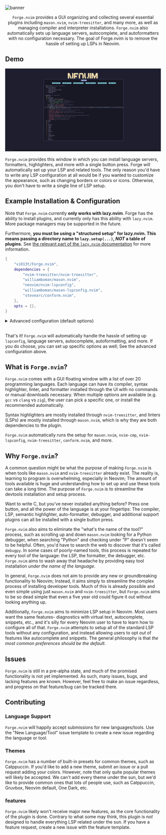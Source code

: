 ![banner](./docs/forge-banner.png)

<center>

`Forge.nvim` provides a GUI organizing and collecting several essential plugins including `mason.nvim`, `nvim-treesitter`, and many more, as well as managing compiler and interpreter installations. `Forge.nvim` also automatically sets up language servers, autocomplete, and autoformatters with no configuration necessary. The goal of Forge.nvim is to remove the hassle of setting up LSPs in Neovim.

</center>

## Demo

![demo](./docs/demo.png)

`Forge.nvim` provides this window in which you can install language servers, formatters, highlighters, and more with a single button press. Forge will automatically set up your LSP and related tools. The only reason you'd have to write any LSP configuration at all would be if you wanted to customize the appearance, such as changing borders or colors or icons. Otherwise, you don't have to write a single line of LSP setup.

## Example Installation & Configuration

Note that `Forge.nvim` currently **only works with lazy.nvim**. Forge has the ability to install plugins, and currently only has this ability with `lazy.nvim`. More package managers may be supported in the future.

Furthermore, **you must be using a "structured setup" for lazy.nvim. This means passing a directory name to `lazy.setup(...)`, *NOT* a table of plugins.** See [the relevant part of the `lazy.nvim` documentation](https://lazy.folke.io/usage/structuring) for more information.

```lua
{
    "vi013t/Forge.nvim",
    dependencies = {
        "nvim-treesitter/nvim-treesitter", 
        "williamboman/mason.nvim", 
        "neovim/nvim-lspconfig", 
        "williamboman/mason-lspconfig.nvim", 
        "stevearc/conform.nvim", 
    },
    opts = {},
}
```

<details>
	<summary>Advanced configuration (default options)</summary>

```lua
{
    "vi013t/Forge.nvim",
    dependencies = {
        "nvim-treesitter/nvim-treesitter", 
        "williamboman/mason.nvim", 
        "neovim/nvim-lspconfig", 
        "williamboman/mason-lspconfig.nvim", 
        "stevearc/conform.nvim", 
    },
    opts = {

        --- The path to the file which saves what you have installed, so that we don't need to check every time.
        lockfile = vim.fn.stdpath("data") .. "/forge.lock",

        --- The name of the plugin directory, relative to `~/.config/nvim/lua`. This is the directory where your
        --- plugin files are stored, and it should be the same as the directory passed to `lazy.nvim`'s `setup()`.
        plugin_directory = "plugins",

        --- Whether to autoformat buffers on save.
        format_on_save = true,

        --- Tools to "ensure installed". Every time you start Neovim, if any of these aren't installed, they will be installed automatically.
        --- By default, this installs all of autocomplete, `LuaSnip`, and `fidget.nvim`
        install = {
            global_tools = {
                "autocomplete",
                snippets = {
                    "luasnip",
                },
                lsp_status = {
                    "fidget",
                },
            },
        },

        -- UI --
        ui = {

            --- Whether to hide the cursor in the Forge window. This can be either `true`, `false`, or `nil`. If it
            --- is `nil`, which is the default, the cursor will be hidden only if `opts.ui.window_options.cursorline`
            --- is set to `true` (which is also default).
            hide_cursor = nil,

            mappings = {
                q = "close_window",
                e = "expand",
                c = "configure",
                j = "move_cursor_down",
                k = "move_cursor_up",
                gg = "set_cursor_to_top",
                G = "set_cursor_to_bottom",
                i = "toggle_install",
                u = "toggle_install",
                r = "refresh",
                o = "open_options",
                ["<C-d>"] = "do_nothing",
                ["<CR>"] = "move_cursor_down",
                ["<Up>"] = "move_cursor_up",
                ["<Down>"] = "move_cursor_down",
            },

            --- Configuration for the symbols displayed on the Forge window.
            symbols = {

                --- Icon presets. These are collections of icons that the Forge buffer will use. By default, there's the `default` preset,
                --- which has the default icons, and there's `ascii`, which has ASCII-only icons for non-nerd font users. You can set
                --- the preset with `preset = "presetname"`. You can also edit existing presets by adding a preset with an existing name
                --- and changing a key to your desired value; The remaining keys will fallback to the preset's original value.
                ---
                --- All custom presets should match the formats of existing presets. I recommend just copy-pasting an original preset and
                --- changing it to suit your preferences to avoid errors.
                ---
                --- # Example configuration - Exising preset:
                --- opts = {
                ---		ui = {
                ---			symbols = {
                ---				preset = "ascii"
                ---			}
                ---		}
                --- }
                ---
                --- # Example configuration - Modified preset
                --- opts = {
                ---		ui = {
                ---			symbols = {
                ---				presets = {
                ---					ascii = {
                ---						right_arrow = ">>"
                ---						down_arrow = "vv"
                ---					}
                ---				}
                ---				preset = "ascii"
                ---			}
                ---		}
                --- }
                ---
                --- # Example configuration - Custom preset
                --- opts = {
                ---		ui = {
                ---			symbols = {
                ---				presets = {
                ---					my_preset = {
                ---						right_arrow = "➡▸",
                ---						down_arrow = "⬇",
                ---						progress = {
                ---							{ "a" },
                ---							{ "a", "b" },
                ---							{ "a", "b", "c" },
                ---							{ "a", "b", "c", "d" },
                ---							{ "a", "b", "c", "d", "e" },
                ---							{ "a", "b", "c", "d", "e", "f" },
                ---						},
                ---						installed = "",
                ---						not_installed = "×",
                ---						none_available = "∅",
                ---					}
                ---				}
                ---				preset = "my_preset"
                ---			}
                ---		}
                --- }
                presets = {

                    --- The default preset, if `nvim-web-devicons` is installed. This preset uses the default icons for Forge.nvim, and
                    --- requires a nerd font or a glyph-rendering terminal (like Kitty) to render correctly. If you don't want to use a
                    --- nerd font, consider using `preset = "ascii"` or making your own preset.
                    default = {
                        --- The default right arrow icon to display when languages or tools are not expanded.
                        right_arrow = "▸",

                        --- The default down arrow icon to display when languages or tools are expanded.
                        down_arrow = "▾",

                        --- The default icons that appear next to languages showing how many tools have been installed relative to the number
                        --- of available tools. This is an array of 6 elements, each listing the icons that should appear for languages that have
                        --- 0, 1, 2, 3, 4, and 5 available tools. Each sub-array contains the icon present when you've installed 1 tool, 2 tools,
                        --- etc.
                        progress = {
                            { "" },
                            { "", "" },
                            { "", "", "" },
                            { "", "", "", "" },
                            { "", "", "", "", "" },
                            { "", "", "", "", "", "" },
                        },

                        --- The default icon for when a tool is already installed, a checkmark.
                        installed = "",
                        --- The default icon for when a tool is not installed, an "X".
                        not_installed = "",
                        --- The default icon for when there is no tool available, an empty circle.
                        none_available = "󰽤",
                        --- The default icon for an "additional tool" thats a Neovim plugin.
                        plugin = "",
                        --- The default icon for an "additional tool" thats a `mason.nvim` installation.
                        mason = "󱌣",
                        --- The default icon for an "additional tool" thats a CLI tool installation.
                        cli = "",
                        --- The default icon to display on the left side of "instruction" (the keybind visuals at the top of the window)
                        instruction_left = "",
                        --- The default icon to display on the right side of "instruction" (the keybind visuals at the top of the window)
                        instruction_right = "",
                    },

                    --- An ASCII-only preset. Use this preset (with `preset = "ascii"`) if you don't want to use a nerd font or a terminal
                    --- that renders glyps (such as Kitty). Alternatively, you can create your own preset and use that.
                    ascii = {
                        right_arrow = ">",
                        down_arrow = "v",
                        progress = {
                            { "0/0" },
                            { "0/1", "1/1" },
                            { "0/2", "1/2", "2/2" },
                            { "0/3", "1/3", "2/3", "3/3" },
                            { "0/4", "1/4", "2/4", "3/4", "4/4" },
                            { "0/5", "1/5", "2/5", "3/5", "4/5", "5/5" },
                        },
                        installed = "*",
                        not_installed = "X",
                        none_available = "O",
                        plugin = "P",
                        mason = ">_",
                        instruction_left = "",
                        instruction_right = "",
                    },
                },

                --- The icons preset. This should be a string such as "ascii". If this is `nil`, it will fallback to `"default"`
                --- *if* `nvim-web-devicons` is installed, and `"ascii"` if not. To use a custom preset, create one in the
                --- `presets` table, and use the name of it here.
                preset = nil,
            },

            --- Color configuration. This configures what colors are shown by the Forge buffer. The colors use the same preset
            --- system as icons; See the documentation for `options.ui.symbols.presets` for more information. Each color can
            --- be specified as a hex color, or the name of an *existing* highlight group, such as "Comment".
            colors = {
                presets = {

                    --- The default preset, which has bright saturated colors. This will be used by default if your colorscheme doesn't have a preset
                    --- associated with it and you haven't set a particular preset.
                    default = {
                        progress = {
                            { "#FF0000" }, -- Language has no tools available
                            { "#FF0000", "#00FF00" }, -- Language has 1 tool available
                            { "#FF0000", "#FFFF00", "#00FF00" }, -- Language has 2 tools available
                            { "#FF0000", "#FFAA00", "#BBFF00", "#00FF00" }, -- Language has 3 tools available
                            { "#FF0000", "#FF8800", "#FFFF00", "#BBFF00", "#00FF00" }, -- Language has 4 tools available
                            { "#FF0000", "#FF6600", "#FFAA00", "#FFFF00", "#BBFF00", "#00FF00" }, -- Language has 5 tools available
                        },
                        installed = "#00FF00",
                        not_installed = "#FF0000",
                        none_available = "#FFFF00",
                        window_title = "#CC99FF",
                        instructions = "#00FFFF",
                    },
                    ["catppuccin-mocha"] = {
                        progress = {
                            { "#F38BA8" }, -- Language has no tools available
                            { "#F38BA8", "#A6E3A1" }, -- Language has 1 tool available
                            { "#F38BA8", "#F9E2AF", "#A6E3A1" }, -- Language has 2 tools available
                            { "#F38BA8", "#FAB387", "#DDF7A1", "#A6E3A1" }, -- Language has 3 tools available
                            { "#F38BA8", "#FA9D87", "#F9E2AF", "#DDF7A1", "#A6E3A1" }, -- Language has 4 tools available
                            { "#F38BA8", "#FA8387", "#FAB387", "#F9E2AF", "#DDF7A1", "#A6E3A1" }, -- Language has 5 tools available
                        },

                        --- The color of the icon shown when a tool is installed.
                        installed = "#A6E3A1",

                        --- The color of the icon shown when a tool is available for installation, but none is installed.
                        not_installed = "#F38BA8",

                        --- The color of the icon shown when no tool is available for installation.
                        none_available = "#F9E2AF",

                        --- The background color of the title at the top of the window that says "Forge".
                        window_title = "#B4BEFE",

                        --- The background of the instructions at the top of the window that say "Expand", "Install", etc.
                        instructions = "#89DCEB",
                    },
                },

                --- The colors preset. This should be a string such as "ascii". If this is `nil`, it will fallback to `"default"`. To use a
                --- custom preset, create one in the `presets` table, and use the name of it here.
                preset = nil,
            },

            --- Options passed to the Forge window. These can be any options from vim.opt that are window-specific,
            --- as opposed to buffer-specific options.
            window_options = {
                cursorline = true,
            },

            --- Options passed to the Forge window upon creation. For a full list of available keys and values, see
            --- the last parameter of `:h nvim_open_win`.
            window_config = {
                style = "minimal",
                relative = "editor",
            },
        },

        -- LSP --
        lsp = {

            --- Diagnostic sign icons. These are the icons that'll appear next to virutal text, as well as in your
            --- sign column.
            icons = {
                Error = "",
                Warn = "",
                Hint = "󰌵",
                Info = "",
            },

            --- Diagnostic configuration. This is
            diagnostics = {
                underline = true, --- Whether to underline things like errors and warnings
                update_in_insert = false, --- Whether to update diagnostics while you're typing
                virtual_text = {
                    spacing = 4,
                    source = "if_many",
                },
                severity_sort = true, --- Sort diagnostics by severity (error > warning > info etc.)
            },

            --- Inlay hint configuration. Inlay hints are virtual text snippets that show things such as the type
            --- of a variable, the name of a function parameter, etc.
            inlay_hints = {

                --- Whether inlay hints are enabled.
                enabled = true,
            },
            capabilities = {},

            --- Autoformatting options. These are options passed directly to `conform.nvim`, so see the `conform` spec
            --- for possible keys and values here.
            format = {
                formatting_options = nil,
                timeout_ms = nil,
            },

            -- Language Servers
            servers = {

                -- Lua
                lua_ls = {
                    settings = {
                        Lua = {
                            workspace = {
                                checkThirdParty = false,
                            },
                            completion = {
                                callSnippet = "Replace",
                            },
                        },
                    },
                },

                -- C#
                omnisharp_mono = {
                    cmd = {
                        vim.fn.stdpath("data") .. "/mason/bin/omnisharp-mono",
                        "--assembly-loader=strict",
                    },
                    use_mono = true,
                },
            },
            setup = {},
        },

        -- Autocomplete options
        autocomplete = {
            format = {

                --- What to display on the autocomplete menu. The default is `symbol_text`, which displays both icons
                --- and text. For more information, see the `lspkind` documentation. If you're choosing not to use
                --- `lspkind` as a dependency for `Forge`, then this will do nothing.
                mode = "symbol_text",

                --- Map of symbols for the autocomplete menu. See the `lspkind` documentation for more information.
                --- If you're choosing not to use `lspkind` as a dependency for `Forge`, then this will do nothing.
                symbol_map = {
                    Text = "",
                    Method = "∷",
                    Function = "λ",
                    Constructor = "",
                    Field = "",
                    Variable = "󰫧",
                    Class = "",
                    Interface = "",
                    Module = "",
                    Property = "∷",
                    Unit = "",
                    Value = "",
                    Enum = "",
                    Keyword = "",
                    Snippet = "➡️",
                    Color = "",
                    File = "",
                    Reference = "&",
                    Folder = "",
                    EnumMember = "",
                    Constant = "𝛫",
                    Struct = "",
                    Event = "",
                    Operator = "",
                    TypeParameter = "",
                },
            },
        },
    }
}
```

</details>

<br/>

That's it! `Forge.nvim` will automatically handle the hassle of setting up `lspconfig`, language servers, autocomplete, autoformatting, and more. If you do choose, you can set up specific options as well; See the advanced configuration above.

## What is `Forge.nvim`?

`Forge.nvim` comes with a GUI floating window with a list of over 20 programming languages. Each language can have its compiler, syntax highlighter, linter, and formatter installed through the UI with no commands or manual downloads necessary. When multiple options are available (e.g. `gcc` vs `clang` vs `zig`), the user can pick a specific one, or install the recommended automatically.

Syntax highlighters are mostly installed through `nvim-treesitter`, and linters (LSPs) are mostly installed through `mason.nvim`, which is why they are both dependencies to the plugin.

`Forge.nvim` automatically runs the setup for `mason.nvim`, `nvim-cmp`, `nvim-lspconfig`, `nvim-treesitter`, `conform.nvim`, and more.

## Why `Forge.nvim`?

A common question might be what the purpose of making `Forge.nvim` is when tools like `mason.nvim` and `nvim-treesitter` already exist. The reality is, learning to program is overwhelming, especially in Neovim; The amount of tools available is huge and understanding how to set up and use these tools can take a long time. The purpose of `Forge.nvim` is to streamline the devtools installation and setup process. 

Want to write C, but you've never installed anything before? Press one button, and all the power of the language is at your fingertips: The compiler, LSP, semantic highlighter, auto-formatter, debugger, and additional support plugins can all be installed with a single button press. 

`Forge.nvim` also aims to eliminate the "what's the name of the tool?" process, such as scrolling up and down `mason.nvim` looking for a Python debugger, when searching "Python" and checking under "P" doesn't seem to be helpful. Often, you'd have to search the web to discover that it's called `debugpy`. In some cases of poorly-named tools, this process is repeated for every tool of the language: the LSP, the formatter, the debugger, etc. `Forge.nvim` aims to wash away that headache by providing easy tool installation *under the name of the language*. 

In general, `Forge.nvim` does not aim to provide any new or groundbreaking functionality to Neovim; Instead, it aims simply to streamline the complex process of installing developer tools. Much of this is already possible and even simple using just `mason.nvim` and `nvim-treesitter`, but `Forge.nvim` aims to be so dead simple that even a five year old could figure it out without looking anything up.

Additionally, `Forge.nvim` aims to minimize LSP setup in Neovim. Most users want the same features- diagnostics with virtual text, autocomplete, snippets, etc., and it's silly for every Neovim user to have to learn how to configure all of that. `Forge.nvim` attempts to setup all of the standard LSP tools without any configuration, and instead allowing users to opt *out* of features like autocomplete and snippets. The general philosophy is that *the most common preferences should be the default*.

## Issues

`Forge.nvim` is still in a pre-alpha state, and much of the promised functionality is not yet implemented. As such, many issues, bugs, and lacking features are known. However, feel free to make an issue regardless, and progress on that feature/bug can be tracked there.

## Contributing

### Language Support

`Forge.nvim` will happily accept submissions for new languages/tools. Use the "New Language/Tool" issue template to create a new issue regarding the language or tool.

### Themes

`Forge.nvim` has a number of built-in presets for common themes, such as Catppuccin. If you'd like to add a new theme, submit an issue or a pull request adding your colors. However, note that only quite popular themes will likely be accepted. We can't add every theme under the sun, but we'd like to provide common ones that lots of people use, such as Catppuccin, Gruvbox, Neovim default, One Dark, etc.

### features

`Forge.nvim` likely won't receive major new features, as the core functionality of the plugin is done. Contrary to what some may think, this plugin is *not* designed to handle everything LSP related under the sun. If you have a feature request, create a new issue with the feature template.

